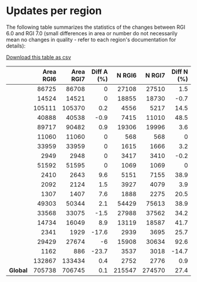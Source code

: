 # Updates per region

The following table summarizes the statistics of the changes between RGI 6.0 and RGI 7.0 (small differences in area or number do not necessarily mean no changes in quality - refer to each region's documentation for details):

[Download this table as csv](../tables/RGI2000-v7.0-G-comparison-rgi6.csv)

|                      |   Area RGI6 |   Area RGI7 |   Diff A (%) |   N RGI6 |   N RGI7 |   Diff N (%) |
|:---------------------|------------:|------------:|-------------:|---------:|---------:|-------------:|
| [](rgi01.md) |       86725 |       86708 |          0   |    27108 |    27510 |          1.5 |
| [](rgi02.md) |       14524 |       14521 |          0   |    18855 |    18730 |         -0.7 |
| [](rgi03.md) |      105111 |      105370 |          0.2 |     4556 |     5217 |         14.5 |
| [](rgi04.md) |       40888 |       40538 |         -0.9 |     7415 |    11010 |         48.5 |
| [](rgi05.md) |       89717 |       90482 |          0.9 |    19306 |    19996 |          3.6 |
| [](rgi06.md) |       11060 |       11060 |          0   |      568 |      568 |          0   |
| [](rgi07.md) |       33959 |       33959 |          0   |     1615 |     1666 |          3.2 |
| [](rgi08.md) |        2949 |        2948 |          0   |     3417 |     3410 |         -0.2 |
| [](rgi09.md) |       51592 |       51595 |          0   |     1069 |     1069 |          0   |
| [](rgi10.md) |        2410 |        2643 |          9.6 |     5151 |     7155 |         38.9 |
| [](rgi11.md) |        2092 |        2124 |          1.5 |     3927 |     4079 |          3.9 |
| [](rgi12.md) |        1307 |        1407 |          7.6 |     1888 |     2275 |         20.5 |
| [](rgi13.md) |       49303 |       50344 |          2.1 |    54429 |    75613 |         38.9 |
| [](rgi14.md) |       33568 |       33075 |         -1.5 |    27988 |    37562 |         34.2 |
| [](rgi15.md) |       14734 |       16049 |          8.9 |    13119 |    18587 |         41.7 |
| [](rgi16.md) |        2341 |        1929 |        -17.6 |     2939 |     3695 |         25.7 |
| [](rgi17.md) |       29429 |       27674 |         -6   |    15908 |    30634 |         92.6 |
| [](rgi18.md) |        1162 |         886 |        -23.7 |     3537 |     3018 |        -14.7 |
| [](rgi19.md) |      132867 |      133434 |          0.4 |     2752 |     2776 |          0.9 |
| **Global**           |      705738 |      706745 |          0.1 |   215547 |   274570 |         27.4 |
